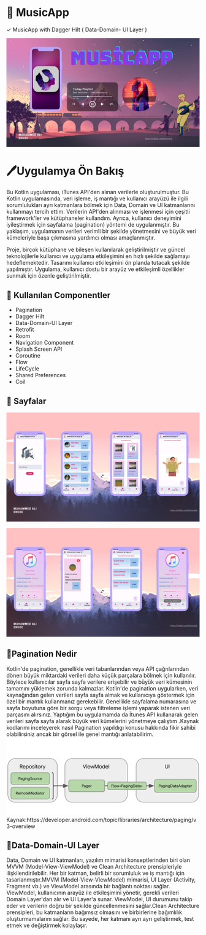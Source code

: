# 🎵 MusicApp

✓ MusicApp with Dagger Hilt ( Data-Domain- UI Layer )

 <img src="https://github.com/erkocali1/MusicApp/blob/master/app/src/main/res/drawable/ft1.jpg" alt="Resim">

 </head>
<body>
  <h1>🖊️Uygulamya Ön Bakış</h1>
  <p>
    Bu Kotlin uygulaması, iTunes API'den alınan verilerle oluşturulmuştur. Bu Kotlin uygulamasında, veri işleme, iş mantığı ve kullanıcı arayüzü ile ilgili sorumlulukları ayrı katmanlara bölmek için Data, Domain ve UI katmanlarını kullanmayı tercih ettim. Verilerin API'den alınması ve işlenmesi için çeşitli framework'ler ve kütüphaneler kullandım. Ayrıca, kullanıcı deneyimini iyileştirmek için sayfalama (pagination) yöntemi de uygulanmıştır. Bu yaklaşım, uygulamanın verileri verimli bir şekilde yönetmesini ve büyük veri kümeleriyle başa çıkmasına yardımcı olması amaçlanmıştır.
  </p>
  <p>
    Proje, birçok kütüphane ve bileşen kullanılarak geliştirilmiştir ve güncel teknolojilerle kullanıcı ve uygulama etkileşimini en hızlı şekilde sağlamayı hedeflemektedir. Tasarımı kullanıcı etkileşimini ön planda tutacak şekilde yapılmıştır. Uygulama, kullanıcı dostu bir arayüz ve etkileşimli özellikler sunmak için özenle geliştirilmiştir.
  </p>
 <h2>📝 Kullanılan Componentler</h2>
<ul>
  <li>Pagination</li>
  <li>Dagger Hilt</li>
  <li>Data-Domain-UI Layer</li>
  <li>Retrofit</li>
  <li>Room</li>
  <li>Navigation Component</li>
  <li>Splash Screen API</li>
  <li>Coroutine</li>
  <li>Flow</li>
  <li>LifeCycle</li>
  <li>Shared Preferences</li>
  <li>Coil</li>
</ul>
</body>
 <h2>📱 Sayfalar</h2>
   </p>
 <img src="https://github.com/erkocali1/MusicApp/blob/master/app/src/main/res/drawable/3.png" alt="Resim">
   </p>
  <img src="https://github.com/erkocali1/MusicApp/blob/master/app/src/main/res/drawable/4.png" alt="Resim">

  <h2>📝Pagination Nedir </h2>
  Kotlin'de pagination, genellikle veri tabanlarından veya API çağrılarından dönen büyük miktardaki verileri daha küçük parçalara bölmek için kullanılır. Böylece kullanıcılar sayfa sayfa verilere erişebilir ve büyük veri kümesinin tamamını yüklemek zorunda kalmazlar.
Kotlin'de pagination uygularken, veri kaynağından gelen verileri sayfa sayfa almak ve kullanıcıya göstermek için özel bir mantık kullanmanız gerekebilir. Genellikle sayfalama numarasına ve sayfa boyutuna göre bir sorgu veya filtreleme işlemi yaparak istenen veri parçasını alırsınız. Yaptığım bu uygulamamda da İtunes API kullanarak gelen verileri sayfa sayfa alarak büyük veri kümelerini yönetmeye çalıştım .Kaynak kodlarımı inceleyerek nasıl Pagination yapıldıgı konusu hakkında fikir sahibi olabilirsiniz ancak bir görsel ile genel mantığı anlatabilirim.
 <img src="https://github.com/erkocali1/MusicApp/blob/master/app/src/main/res/drawable/ss/paginationss.png" alt="Resim">
 Kaynak:https://developer.android.com/topic/libraries/architecture/paging/v3-overview

   <h2>📝Data-Domain-UI Layer</h2>
   
   Data, Domain ve UI katmanları, yazılım mimarisi konseptlerinden biri olan MVVM (Model-View-ViewModel) ve Clean Architecture prensipleriyle ilişkilendirilebilir. Her bir katman, belirli bir sorumluluk ve iş mantığı için tasarlanmıştır.MVVM (Model-View-ViewModel) mimarisi, UI Layer (Activity, Fragment vb.) ve ViewModel arasında bir bağlantı noktası sağlar. ViewModel, kullanıcının arayüz ile etkileşimini yönetir, gerekli verileri Domain Layer'dan alır ve UI Layer'a sunar. ViewModel, UI durumunu takip eder ve verilerin doğru bir şekilde güncellenmesini sağlar.Clean Architecture prensipleri, bu katmanların bağımsız olmasını ve birbirlerine bağımlılık oluşturmamalarını sağlar. Bu sayede, her katmanı ayrı ayrı geliştirmek, test etmek ve değiştirmek kolaylaşır.
   
   


  
